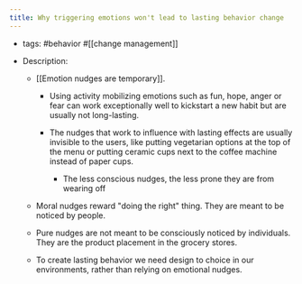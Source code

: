 ```yaml
---
title: Why triggering emotions won't lead to lasting behavior change
---
```


- tags: #behavior #[[change management]]

- Description:
	 - [[Emotion nudges are temporary]]. 
		 - Using activity mobilizing emotions such as fun, hope, anger or fear can work exceptionally well to kickstart a new habit but are usually not long-lasting.

		 - The nudges that work to influence with lasting effects are usually invisible to the users, like putting vegetarian options at the top of the menu or putting ceramic cups next to the coffee machine instead of paper cups.
			 - The less conscious nudges, the less prone they are from wearing off

	 - Moral nudges reward "doing the right" thing. They are meant to be noticed by people.

	 - Pure nudges are not meant to be consciously noticed by individuals. They are the product placement in the grocery stores.

	 - To create lasting behavior we need design to choice in our environments, rather than relying on emotional nudges. 
